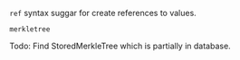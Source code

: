 


`ref` syntax suggar for create references to values.

`merkletree` 

Todo: Find StoredMerkleTree which is partially in database.